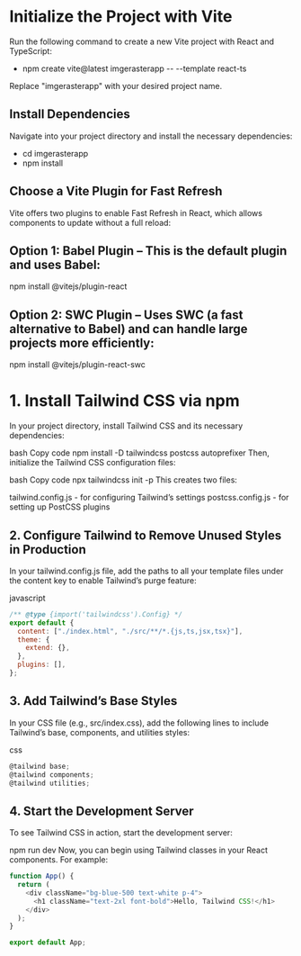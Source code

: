 # Initialize the Project with Vite

Run the following command to create a new Vite project with React and TypeScript:

- npm create vite@latest imgerasterapp -- --template react-ts

Replace "imgerasterapp" with your desired project name.

## Install Dependencies

Navigate into your project directory and install the necessary dependencies:

- cd imgerasterapp
- npm install

## Choose a Vite Plugin for Fast Refresh

Vite offers two plugins to enable Fast Refresh in React, which allows components to update without a full reload:

## Option 1: Babel Plugin – This is the default plugin and uses Babel:

npm install @vitejs/plugin-react

## Option 2: SWC Plugin – Uses SWC (a fast alternative to Babel) and can handle large projects more efficiently:

npm install @vitejs/plugin-react-swc

# 1. Install Tailwind CSS via npm

In your project directory, install Tailwind CSS and its necessary dependencies:

bash
Copy code
npm install -D tailwindcss postcss autoprefixer
Then, initialize the Tailwind CSS configuration files:

bash
Copy code
npx tailwindcss init -p
This creates two files:

tailwind.config.js - for configuring Tailwind’s settings
postcss.config.js - for setting up PostCSS plugins

## 2. Configure Tailwind to Remove Unused Styles in Production

In your tailwind.config.js file, add the paths to all your template files under the content key to enable Tailwind’s purge feature:

javascript

```javascript
/** @type {import('tailwindcss').Config} */
export default {
  content: ["./index.html", "./src/**/*.{js,ts,jsx,tsx}"],
  theme: {
    extend: {},
  },
  plugins: [],
};
```

## 3. Add Tailwind’s Base Styles

In your CSS file (e.g., src/index.css), add the following lines to include Tailwind’s base, components, and utilities styles:

css

```javascript
@tailwind base;
@tailwind components;
@tailwind utilities;
```

## 4. Start the Development Server

To see Tailwind CSS in action, start the development server:

npm run dev
Now, you can begin using Tailwind classes in your React components. For example:

```javascript
function App() {
  return (
    <div className="bg-blue-500 text-white p-4">
      <h1 className="text-2xl font-bold">Hello, Tailwind CSS!</h1>
    </div>
  );
}

export default App;
```
